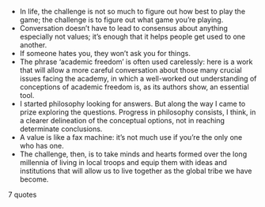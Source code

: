  - In life, the challenge is not so much to figure out how best to play the game; the challenge is to figure out what game you’re playing.
 - Conversation doesn’t have to lead to consensus about anything especially not values; it’s enough that it helps people get used to one another.
 - If someone hates you, they won’t ask you for things.
 - The phrase ‘academic freedom’ is often used carelessly: here is a work that will allow a more careful conversation about those many crucial issues facing the academy, in which a well-worked out understanding of conceptions of academic freedom is, as its authors show, an essential tool.
 - I started philosophy looking for answers. But along the way I came to prize exploring the questions. Progress in philosophy consists, I think, in a clearer delineation of the conceptual options, not in reaching determinate conclusions.
 - A value is like a fax machine: it’s not much use if you’re the only one who has one.
 - The challenge, then, is to take minds and hearts formed over the long millennia of living in local troops and equip them with ideas and institutions that will allow us to live together as the global tribe we have become.

7 quotes